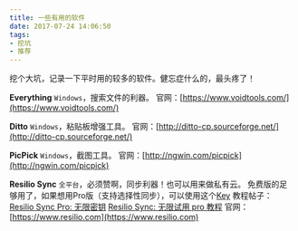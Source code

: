 ```yaml
---
title: 一些有用的软件
date: 2017-07-24 14:06:50
tags:
- 挖坑
- 推荐
---
```

挖个大坑，记录一下平时用的较多的软件。健忘症什么的，最头疼了！
<!--more-->

**Everything**
`Windows`，搜索文件的利器。
官网：[https://www.voidtools.com/](https://www.voidtools.com/)

**Ditto**
`Windows`，粘贴板增强工具。
官网：[http://ditto-cp.sourceforge.net/](http://ditto-cp.sourceforge.net/)

**PicPick**
`Windows`，截图工具。
官网：[http://ngwin.com/picpick](http://ngwin.com/picpick)

**Resilio Sync**
`全平台`，必须赞啊，同步利器！也可以用来做私有云。
免费版的足够用了，如果想用Pro版（支持选择性同步），可以使用这个[Key]()
教程帖子：
[Resilio Sync Pro: 无限密钥](https://liyuans.com/archives/rsync-pro-unlimited-key.html)
[Resilio Sync: 无限试用 pro 教程](https://liyuans.com/archives/resiliosync-unlimited-trial-pro-tutorial.html)
官网：[https://www.resilio.com](https://www.resilio.com)
